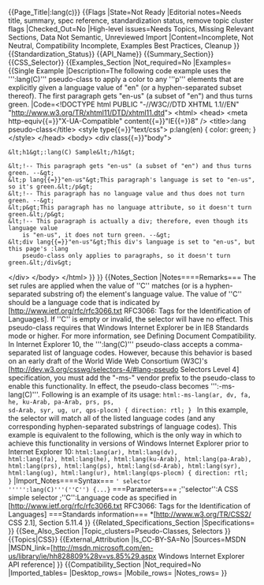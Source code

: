 {{Page_Title|:lang(c)}}
{{Flags
|State=Not Ready
|Editorial notes=Needs title, summary, spec reference, standardization status, remove topic cluster flags
|Checked_Out=No
|High-level issues=Needs Topics, Missing Relevant Sections, Data Not Semantic, Unreviewed Import
|Content=Incomplete, Not Neutral, Compatibility Incomplete, Examples Best Practices, Cleanup
}}
{{Standardization_Status}}
{{API_Name}}
{{Summary_Section}}
{{CSS_Selector}}
{{Examples_Section
|Not_required=No
|Examples={{Single Example
|Description=The following code example uses the ''':lang(C)''' pseudo-class to apply a color to any '''p''' elements that are explicitly given a language value of "en" (or a hyphen-separated subset thereof). The first paragraph gets "en-us" (a subset of "en") and thus turns green.
|Code=&lt;!DOCTYPE html PUBLIC "-//W3C//DTD XHTML 1.1//EN" 
    "http://www.w3.org/TR/xhtml11/DTD/xhtml11.dtd"&gt;
&lt;html&gt;
&lt;head&gt;
&lt;meta http-equiv{{=}}"X-UA-Compatible" content{{=}}"IE{{=}}8" /&gt;
&lt;title&gt;:lang pseudo-class&lt;/title&gt;
&lt;style type{{=}}"text/css"&gt;
p:lang(en) {
	color: green;
}
&lt;/style&gt;
&lt;/head&gt;
&lt;body&gt;
&lt;div class{{=}}"body"&gt;
	
	&lt;h1&gt;:lang(C) Sample&lt;/h1&gt;
	
	&lt;!-- This paragraph gets "en-us" (a subset of "en") and thus turns green. --&gt;
	&lt;p lang{{=}}"en-us"&gt;This paragraph's language is set to "en-us", so it's green.&lt;/p&gt;
	&lt;!-- This paragraph has no language value and thus does not turn green. --&gt;
	&lt;p&gt;This paragraph has no language attribute, so it doesn't turn green.&lt;/p&gt;
	&lt;!-- This paragraph is actually a div; therefore, even though its language value 
	    is "en-us", it does not turn green. --&gt;
	&lt;div lang{{=}}"en-us"&gt;This div's language is set to "en-us", but this page's :lang 
	    pseudo-class only applies to paragraphs, so it doesn't turn green.&lt;/div&gt;
		
&lt;/div&gt;
&lt;/body&gt;
&lt;/html&gt;
}}
}}
{{Notes_Section
|Notes====Remarks===
The set rules are applied when the value of ''C'' matches (or is a hyphen-separated substring of) the element's language value. The value of ''C'' should be a language code that is  indicated by [http://www.ietf.org/rfc/rfc3066.txt RFC3066: Tags for the Identification of Languages].
If ''C'' is empty or invalid, the selector will have no effect.
This pseudo-class requires that Windows Internet Explorer be in IE8 Standards mode or higher. For more information, see Defining Document Compatibility.
In Internet Explorer 10, the ''':lang(C)''' pseudo-class accepts a comma-separated list of language codes. However, because this behavior is based on an early draft of the World Wide Web Consortium (W3C)'s [http://dev.w3.org/csswg/selectors-4/#lang-pseudo Selectors Level 4] specification, you must add the "-ms-" vendor prefix to the pseudo-class to enable this functionality. In effect, the pseudo-class becomes ''':-ms-lang(C)'''. Following is an example of its usage:
 <code>html:-ms-lang(ar, dv, fa, he, ku-Arab, pa-Arab, prs, ps, sd-Arab, syr, ug, ur, qps-plocm) {
   direction: rtl;
 }
 </code>
In this example, the selector will match all of the listed language codes (and any corresponding hyphen-separated substrings of language codes). This example is equivalent to the following, which is the only way in which to achieve this functionality in versions of Windows Internet Explorer prior to Internet Explorer 10:
 <code>html:lang(ar), html:lang(dv), html:lang(fa), html:lang(he), html:lang(ku-Arab), html:lang(pa-Arab), html:lang(prs), html:lang(ps), html:lang(sd-Arab), html:lang(syr), html:lang(ug), html:lang(ur), html:lang(qps-plocm) {
   direction: rtl;
 }</code>
|Import_Notes====Syntax===
<code>'
selector
''''':lang(C)'''(''C'') {...}</code>
===Parameters===
;''selector'':A CSS simple selector
;''C'':Language code as specified in [http://www.ietf.org/rfc/rfc3066.txt RFC3066: Tags for the Identification of Languages]
===Standards information===
*[http://www.w3.org/TR/CSS2/ CSS 2.1], Section 5.11.4
}}
{{Related_Specifications_Section
|Specifications=
}}
{{See_Also_Section
|Topic_clusters=Pseudo-Classes, Selectors
}}
{{Topics|CSS}}
{{External_Attribution
|Is_CC-BY-SA=No
|Sources=MSDN
|MSDN_link=[http://msdn.microsoft.com/en-us/library/ie/hh828809%28v=vs.85%29.aspx Windows Internet Explorer API reference]
}}
{{Compatibility_Section
|Not_required=No
|Imported_tables=
|Desktop_rows=
|Mobile_rows=
|Notes_rows=
}}